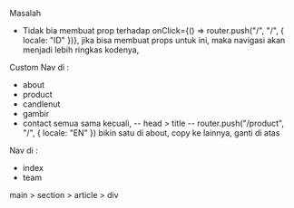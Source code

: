 Masalah
- Tidak bia membuat prop terhadap onClick={() => router.push("/", "/", { locale: "ID" })}, jika bisa membuat props untuk ini, maka navigasi akan menjadi lebih ringkas kodenya, 

Custom Nav di :
- about
- product
- candlenut 
- gambir
- contact
semua sama kecuali,
-- head > title
-- router.push("/product", "/", { locale: "EN" })
bikin satu di about, copy ke lainnya, ganti di atas

Nav di :
- index
- team


main > section > article > div